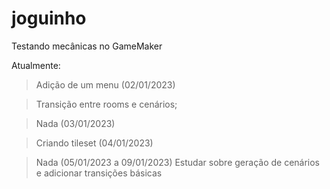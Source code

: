 # joguinho
Testando mecânicas no GameMaker

Atualmente:
> Adição de um menu (02/01/2023)

> Transição entre rooms e cenários;

> Nada (03/01/2023)

> Criando tileset (04/01/2023)

> Nada (05/01/2023 a 09/01/2023) 
> Estudar sobre geração de cenários e adicionar transições básicas
